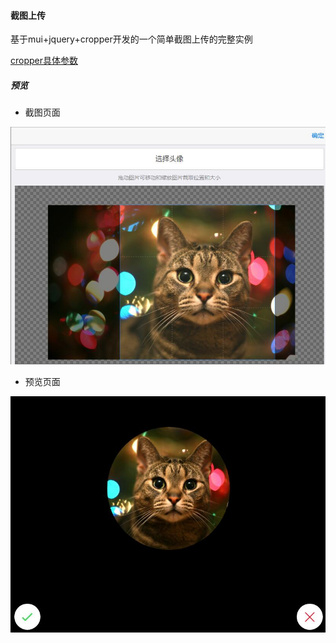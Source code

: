 #### 截图上传

基于mui+jquery+cropper开发的一个简单截图上传的完整实例

[cropper具体参数](https://github.com/fengyuanchen/cropper)

##### 预览

- 截图页面

![截图页面](./images/cropper1.jpg)

- 预览页面

![预览页面](./images/cropper2.jpg)